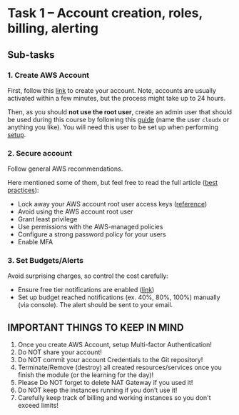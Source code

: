 # Task 1 – Account creation, roles, billing, alerting

## Sub-tasks

### 1. Create AWS Account

First, follow this [link](https://aws.amazon.com/premiumsupport/knowledge-center/create-and-activate-aws-account/) to create your account. Note, accounts are usually activated within a few minutes, but the process might take up to 24 hours.

Then, as you should **not use the root user**, create an admin user that should be used during this course by following this [guide](https://cdkworkshop.com/15-prerequisites/200-account.html) (name the user `cloudx` or anything you like). You will need this user to be set up when performing [setup](../../applications/README.md).

### 2. Secure account

Follow general AWS recommendations.

Here mentioned some of them, but feel free to read the full article ([best practices](https://docs.aws.amazon.com/IAM/latest/UserGuide/best-practices.html)):

* Lock away your AWS account root user access keys ([reference](https://docs.aws.amazon.com/IAM/latest/UserGuide/getting-started_create-admin-group.html))
* Avoid using the AWS account root user
* Grant least privilege
* Use permissions with the AWS-managed policies
* Configure a strong password policy for your users
* Enable MFA

### 3. Set Budgets/Alerts

Avoid surprising charges, so control the cost carefully:

* Ensure free tier notifications are enabled ([link](https://docs.aws.amazon.com/awsaccountbilling/latest/aboutv2/tracking-free-tier-usage.html))
* Set up budget reached notifications (ex. 40%, 80%, 100%) manually (via console). The alert should be sent to your email.

## IMPORTANT THINGS TO KEEP IN MIND

1. Once you create AWS Account, setup Multi-factor Authentication!
2. Do NOT share your account!
3. Do NOT commit your account Credentials to the Git repository!
4. Terminate/Remove (destroy) all created resources/services once you finish the module (or the learning for the day)!
5. Please Do NOT forget to delete NAT Gateway if you used it!
6. Do NOT keep the instances running if you don’t use it!
7. Carefully keep track of billing and working instances so you don't exceed limits!
